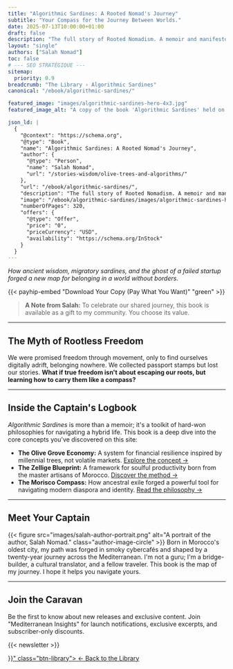 ```yaml
---
title: "Algorithmic Sardines: A Rooted Nomad's Journey"
subtitle: "Your Compass for the Journey Between Worlds."
date: 2025-07-13T10:00:00+01:00
draft: false
description: "The full story of Rooted Nomadism. A memoir and manifesto for finding home in perpetual motion."
layout: "single"
authors: ["Salah Nomad"]
toc: false
# --- SEO STRATÉGIQUE ---
sitemap:
  priority: 0.9
breadcrumb: "The Library › Algorithmic Sardines"
canonical: "/ebook/algorithmic-sardines/"

featured_image: "images/algorithmic-sardines-hero-4x3.jpg"
featured_image_alt: "A copy of the book 'Algorithmic Sardines' held on a ferry, with the sea wake in the background, symbolizing a journey between worlds."

json_ld: |
  {
    "@context": "https://schema.org",
    "@type": "Book",
    "name": "Algorithmic Sardines: A Rooted Nomad's Journey",
    "author": {
      "@type": "Person",
      "name": "Salah Nomad",
      "url": "/stories-wisdom/olive-trees-and-algorithms/"
    },
    "url": "/ebook/algorithmic-sardines/",
    "description": "The full story of Rooted Nomadism. A memoir and manifesto for finding home in perpetual motion.",
    "image": "/ebook/algorithmic-sardines/images/algorithmic-sardines-hero-4x3.jpg",
    "numberOfPages": 320,
    "offers": {
      "@type": "Offer",
      "price": "0",
      "priceCurrency": "USD",
      "availability": "https://schema.org/InStock"
    }
  }
---
```


<!-- SECTION HÉROS -->
_How ancient wisdom, migratory sardines, and the ghost of a failed startup forged a new map for belonging in a world without borders._

<!-- BOUTON PAYHIP AVEC NOUVEAU FORMAT -->
{{< payhip-embed "Download Your Copy (Pay What You Want)" "green" >}}

> **A Note from Salah:** To celebrate our shared journey, this book is available as a gift to my community. You choose its value.
---

<!-- SECTION PROMESSE -->
## The Myth of Rootless Freedom
We were promised freedom through movement, only to find ourselves digitally adrift, belonging nowhere. We collected passport stamps but lost our stories. **What if true freedom isn't about escaping our roots, but learning how to carry them like a compass?**

---

<!-- SECTION CONTENU DU LIVRE -->
## Inside the Captain's Logbook
*Algorithmic Sardines* is more than a memoir; it's a toolkit of hard-won philosophies for navigating a hybrid life. This book is a deep dive into the core concepts you've discovered on this site:

*   **The Olive Grove Economy:** A system for financial resilience inspired by millennial trees, not volatile markets. [Explore the concept &rarr;](/money-freedom/olive-grove-economy/)
*   **The Zellige Blueprint:** A framework for soulful productivity born from the master artisans of Morocco. [Discover the method &rarr;](/work-productivity/zellige-blueprint/)
*   **The Morisco Compass:** How ancestral exile forged a powerful tool for navigating modern diaspora and identity. [Read the philosophy &rarr;](/stories-wisdom/morisco-compass/)

---

<!-- SECTION AUTEUR -->
## Meet Your Captain
{{< figure src="images/salah-author-portrait.png" alt="A portrait of the author, Salah Nomad." class="author-image-circle" >}}
Born in Morocco's oldest city, my path was forged in smoky cybercafés and shaped by a twenty-year journey across the Mediterranean. I'm not a guru; I'm a bridge-builder, a cultural translator, and a fellow traveler. This book is the map of my journey. I hope it helps you navigate yours.

---

<!-- CTA PRINCIPAL : NEWSLETTER -->
## Join the Caravan
Be the first to know about new releases and exclusive content. Join "Mediterranean Insights" for launch notifications, exclusive excerpts, and subscriber-only discounts.

{{< newsletter >}}

<div class="back-to-library">
  <a href="{{< relref "/ebook" >}}" class="btn-library">
    &larr; Back to the Library
  </a>
</div>